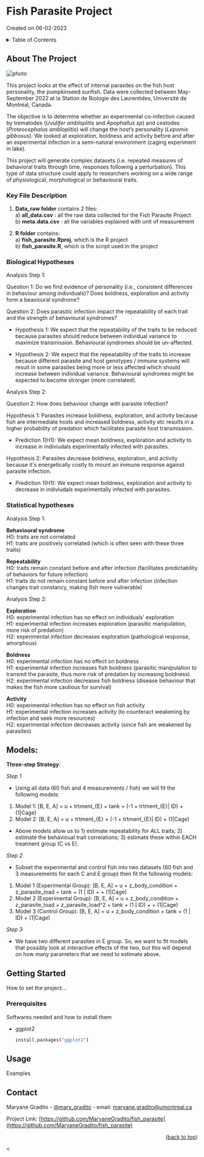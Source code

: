 # Fish Parasite Project
Created on 06-02-2023

<!-- TABLE OF CONTENTS -->
<details>
  <summary>Table of Contents</summary>
  <ol>
    <li>
      <a href="#about-the-project">About The Project</a>
      <ul>
        <li><a href="#key-file-description">Key File Description</a></li>
	<li><a href="#statistical-hypotheses">Statistical Hypotheses</a></li>
      </ul>
    </li>
    <li>
      <a href="#getting-started">Getting Started</a>
      <ul>
        <li><a href="#prerequisites">Prerequisites</a></li>
      </ul>
    </li>
    <li><a href="#usage">Usage</a></li>
    <li><a href="#contact">Contact</a></li>
  </ol>
</details>


<!-- ABOUT THE PROJECT -->
## About The Project

![photo](https://user-images.githubusercontent.com/124327996/216885394-6af47385-65ec-425b-98a1-cad19f8a065f.jpg)

This project looks at the effect of internal parasites on the fish host personality, the pumpkinseed sunfish.
Data were collected between May-September 2022 at la Station de Biologie des Laurentides, Université de Montréal, Canada.

The objective is to determine whether an experimental co-infection caused by trematodes (*Uvulifer ambloplitis* and *Apophallus sp*)
and cestodes (*Proteocephalus ambloplitis*) will change the host’s personality (*Lepomis gibbosus*). We looked at exploration, boldness 
and activity before and after an experimental infection in a semi-natural environment (caging experiment in lake). 

This project will generate complex datasets (i.e. repeated measures of behavioral traits through time, responses following a perturbation). 
This type of data structure could apply to researchers working on a wide range of physiological, morphological or behavioural traits.

### Key File Description

1. **Data_raw folder** contains 2 files:  
a) **all_data.csv** : all the raw data collected for the Fish Parasite Project  
b) **meta.data.csv** : all the variables explained with unit of measurement  

2. **R folder** contains:  
a) **fish_parasite.Rproj**, which is the R project  
b) **fish_parasite.R**, which is the script used in the project  

### Biological Hypotheses

Analysis Step 1:

Question 1: Do we find evidence of personality (i.e., consistent differences in behaviour among individuals)? Does boldness, exploration and activity form a beavioural syndrome?

Question 2: Does parasitic infection impact the repeatability of each trait and the strength of behavioural syndromes?

+ Hypothesis 1: We expect that the repeatability of the traits to be reduced because parasites should reduce between individual variance to maximize transmission. Behavioural syndromes should be un-affected. 

+ Hypothesis 2: We expect that the repeatability of the traits to increase because different parasite and host genotypes / immune systems will result in some parasites being more or less affected which should increase between individual variance. Behavioural syndromes might be expected to become stronger (more correlated). 

Analysis Step 2: 

Question 2: How does behaviour change with parasite infection?  

Hypothesis 1: Parasites increase boldness, exploration, and activity because fish are intermediate hosts and increased boldness, activity etc results in a higher probability of predation which facilitates parasite host transmission.  
    
+ Prediction 1(H1): We expect mean boldness, exploration and activity to increase in indiviudals experimentally infected with parasites.  

Hypothesis 2: Parasites decrease boldness, exploration, and activity because it's energetically costly to mount an immune response against parasite infection.  
    
+ Prediction 1(H1): We expect mean boldness, exploration and activity to decrease in indiviudals experimentally infected with parasites.  

### Statistical hypotheses

Analysis Step 1:

**Behavioural syndrome**  
H0: traits are not correlated  
H1: traits are positively correlated (which is often seen with these three traits)  

**Repeatability**  
H0: traits remain constant before and after infection (facilitates predictability of behaviors for future infection)   
H1: traits do not remain constant before and after infection (infection changes trait constancy, making fish more vulnerable)  

Analysis Step 2: 

**Exploration**  
H0: experimental infection has no effect on individuals' exploration  
H1: experimental infection increases exploration (parasitic manipulation, more risk of predation)   
H2: experimental infection decreases exploration (pathological response, amorphous)  

**Boldness**  
H0: experimental infection has no effect on boldness  
H1: experimental infection increases fish boldness (parasitic manipulation to transmit the parasite, thus more risk of predation by increasing boldness)  
H2: experimental infection decreases fish boldness (disease behaviour that makes the fish more cautious for survival)  

**Activity**  
H0: experimental infection has no effect on fish activity  
H1: experimental infection increases activity (to counteract weakening by infection and seek more resources)  
H2: experimental infection decreases activity (since fish are weakened by parasites)  


## Models:

**Three-step Strategy**:

*Step 1*
+ Using all data (60 fish and 4 measurements / fish) we will fit the following models:

1) Model 1: [B, E, A] = u + trtment_{E} + tank + (-1 + trtment_{E}| ID) + (1|Cage)
2) Model 2: [B, E, A] = u + trtment_{E} + (-1 + trtment_{E}| ID) + (1|Cage)

+ Above models allow us to 1) estimate repeatability for ALL traits; 2) estimate the behavioual trait correlations; 3) estimate these within EACH treatment group (C vs E).

*Step 2*
+ Subset the experimental and control fish into two datasets (60 fish and 3 measurements for each C and E group) then fit the following models:


1) Model 1 (Experimental Group): [B, E, A] = u + z_body_condition + z_parasite_load + tank + (1 | ID) + + (1|Cage)
2) Model 2 (Experimental Group): [B, E, A] = u + z_body_condition + z_parasite_load + z_parasite_load^2 + tank + (1 | ID) + + (1|Cage)
3) Model 3 (Control Group): [B, E, A] = u + z_body_condition + tank + (1 | ID) + (1|Cage)

*Step 3*
+ We have two different parasites in E group. So, we want to fit models that possibly look at interactive effects of the two, but this will depend on how many parameters that we need to estimate above.


<!-- GETTING STARTED -->
## Getting Started

How to set the project...

### Prerequisites

Softwares needed and how to install them
* ggplot2
  ```sh
  install.packages("ggplot2")
  ```

<!-- USAGE EXAMPLES -->
## Usage

Examples

<!-- CONTACT -->
## Contact

Maryane Gradito - [@mary_gradito](https://twitter.com/mary_gradito) - email: maryane.gradito@umontreal.ca

Project Link: [https://github.com/MaryaneGradito/fish_parasite](https://github.com/MaryaneGradito/fish_parasite)

<p align="right">(<a href="#readme-top">back to top</a>)</p>
<
